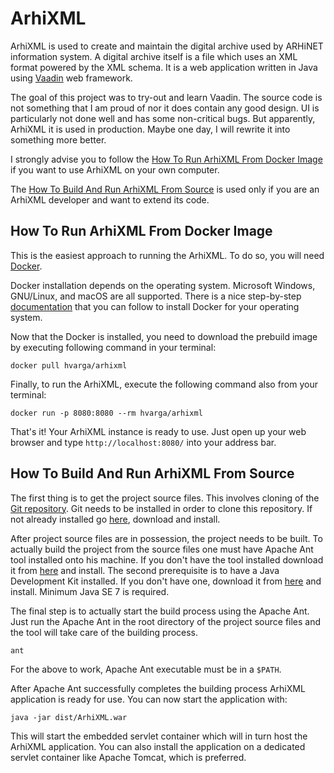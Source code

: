 # ArhiXML

ArhiXML is used to create and maintain the digital archive used by ARHiNET information system. A digital archive itself is a file which uses an XML format powered by the XML schema. It is a web application written in Java using [Vaadin](https://vaadin.com/) web framework.

The goal of this project was to try-out and learn Vaadin. The source code is not something that I am proud of nor it does contain any good design. UI is particularly not done well and has some non-critical bugs. But apparently, ArhiXML it is used in production. Maybe one day, I will rewrite it into something more better.

I strongly advise you to follow the [How To Run ArhiXML From Docker Image](#how-to-run-arhixml-from-docker-image) if you want to use ArhiXML on your own computer.

The [How To Build And Run ArhiXML From Source](#how-to-build-and-run-arhixml-from-source) is used only if you are an ArhiXML developer and want to extend its code.

## How To Run ArhiXML From Docker Image

This is the easiest approach to running the ArhiXML. To do so, you will need [Docker](https://www.docker.com/).

Docker installation depends on the operating system. Microsoft Windows, GNU/Linux, and macOS are all supported. There is a nice step-by-step [documentation](https://docs.docker.com/install/) that you can follow to install Docker for your operating system.

Now that the Docker is installed, you need to download the prebuild image by executing following command in your terminal:

```shell
docker pull hvarga/arhixml
```

Finally, to run the ArhiXML, execute the following command also from your terminal:

```shell
docker run -p 8080:8080 --rm hvarga/arhixml
```

That's it! Your ArhiXML instance is ready to use. Just open up your web browser and type `http://localhost:8080/` into your address bar.

## How To Build And Run ArhiXML From Source

The first thing is to get the project source files. This involves cloning of the [Git repository](https://github.com/hvarga/arhixml.git). Git needs to be installed in order to clone this repository. If not already installed go [here](http://git-scm.com/downloads), download and install.

After project source files are in possession, the project needs to be built. To actually build the project from the source files one must have Apache Ant tool installed onto his machine. If you don't have the tool installed download it from [here](http://ant.apache.org/bindownload.cgi) and install. The second prerequisite is to have a Java Development Kit installed. If you don't have one, download it from [here](http://www.oracle.com/technetwork/java/javase/downloads/index.html) and install. Minimum Java SE 7 is required.

The final step is to actually start the build process using the Apache Ant. Just run the Apache Ant in the root directory of the project source files and the tool will take care of the building process.

```plain
ant
```

For the above to work, Apache Ant executable must be in a `$PATH`.

After Apache Ant successfully completes the building process ArhiXML application is ready for use. You can now start the application with:

```plain
java -jar dist/ArhiXML.war
```

This will start the embedded servlet container which will in turn host the ArhiXML application. You can also install the application on a dedicated servlet container like Apache Tomcat, which is preferred.